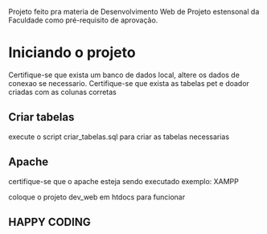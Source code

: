 Projeto feito pra materia de Desenvolvimento Web de Projeto estensonal da Faculdade como pré-requisito de aprovação.

# Iniciando o projeto

Certifique-se que exista um banco de dados local, altere os dados de conexao se necessario.
Certifique-se que exista as tabelas pet e doador criadas com as colunas corretas

## Criar tabelas

execute o script criar_tabelas.sql para criar as tabelas necessarias

## Apache

certifique-se que o apache esteja sendo executado exemplo: XAMPP

coloque o projeto dev_web em htdocs para funcionar

## HAPPY CODING
